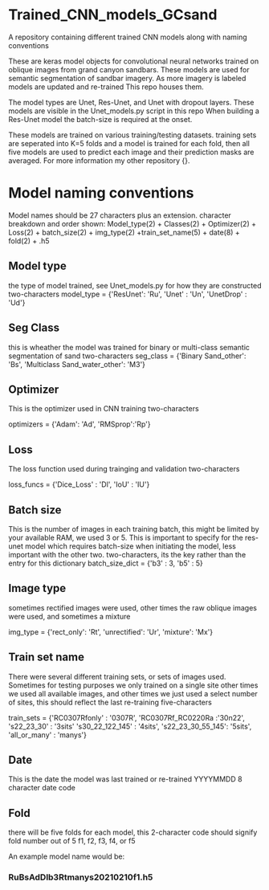 # Trained_CNN_models_GCsand
A repository containing different trained CNN models along with naming conventions

These are keras model objects for convolutional neural networks trained on oblique images from grand canyon sandbars.
These models are used for semantic segmentation of sandbar imagery. As more imagery is labeled models are updated and re-trained
This repo houses them. 


The model types are Unet, Res-Unet, and Unet with dropout layers. These models are visible in the Unet_models.py script in this repo
When building a Res-Unet model the batch-size is required at the onset.

These models are trained on various training/testing datasets. training sets are seperated into K=5 folds and a model is trained
for each fold, then all five models are used to predict each image and their prediction masks are averaged. For more information
my other repository {}.

# Model naming conventions

Model names should be 27 characters plus an extension.
character breakdown and order shown:
Model_type(2) + Classes(2) + Optimizer(2) + Loss(2) + batch_size(2) + img_type(2) +train_set_name(5) + date(8) + fold(2) + .h5

## Model type
the type of model trained, see Unet_models.py for how they are constructed
 two-characters
model_type = {'ResUnet': 'Ru',
              'Unet' : 'Un',
              'UnetDrop' : 'Ud'}
## Seg Class
this is wheather the model was trained for binary or multi-class semantic segmentation of sand
 two-characters
seg_class = {'Binary Sand_other': 'Bs',
         'Multiclass Sand_water_other': 'M3'}
         
## Optimizer
This is the optimizer used in CNN training
two-characters

optimizers = {'Adam': 'Ad',
              'RMSprop':'Rp'}
## Loss
The loss function used during trainging and validation 
two-characters

loss_funcs = {'Dice_Loss' : 'Dl',
              'IoU' : 'IU'}
## Batch size
This is the number of images in each training batch, this might be limited by your available RAM, we used 3 or 5.
This is important to specify for the res-unet model which requires batch-size when initiating the model, less important with the 
other two.
two-characters, its the key rather than the entry for this dictionary
batch_size_dict = {'b3' : 3,
                   'b5' : 5}
                   
## Image type
sometimes rectified images were used, other times the raw oblique images were used, and sometimes a mixture

img_type = {'rect_only': 'Rt',
            'unrectified': 'Ur',
            'mixture': 'Mx'}
                   
 ## Train set name
 
 There were several different training sets, or sets of images used. Sometimes for testing purposes we only trained on a single site
 other times we used all available images, and other times we just used a select number of sites, this should reflect the last re-training
 five-characters
 
 
 train_sets = {'RC0307Rfonly' : '0307R',
              'RC0307Rf_RC0220Ra :'30n22',
              's22_23_30' : '3sits'
              's30_22_122_145' : '4sits',
              's22_23_30_55_145': '5sits',
              'all_or_many' : 'manys'}
              
   ## Date
   This is the date the model was last trained or re-trained
   YYYYMMDD 8 character date code
   
   ## Fold
   there will be five folds for each model, this 2-character code should signify fold number out of 5
   f1, f2, f3, f4, or f5
   
   An example model name would be:
   
   ### RuBsAdDlb3Rtmanys20210210f1.h5
   
                   
                   
               
          

